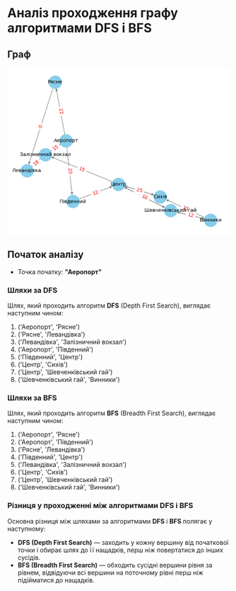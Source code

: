 # Аналіз проходження графу алгоритмами DFS і BFS

## Граф

![lviv_transport_routes_graph](lviv_transport_routes_graph.png)

## Початок аналізу
- Точка початку: **"Аеропорт"**

### Шляхи за DFS
Шлях, який проходить алгоритм **DFS** (Depth First Search), виглядає наступним чином:

1. ('Аеропорт', 'Рясне')  
2. ('Рясне', 'Левандівка')  
3. ('Левандівка', 'Залізничний вокзал')  
4. ('Аеропорт', 'Південний')  
5. ('Південний', 'Центр')  
6. ('Центр', 'Сихів')  
7. ('Центр', 'Шевченківський гай')  
8. ('Шевченківський гай', 'Винники')

### Шляхи за BFS
Шлях, який проходить алгоритм **BFS** (Breadth First Search), виглядає наступним чином:

1. ('Аеропорт', 'Рясне')  
2. ('Аеропорт', 'Південний')  
3. ('Рясне', 'Левандівка')  
4. ('Південний', 'Центр')  
5. ('Левандівка', 'Залізничний вокзал')  
6. ('Центр', 'Сихів')  
7. ('Центр', 'Шевченківський гай')  
8. ('Шевченківський гай', 'Винники')

### Різниця у проходженні між алгоритмами DFS і BFS
Основна різниця між шляхами за алгоритмами **DFS** і **BFS** полягає у наступному:  
- **DFS (Depth First Search)** — заходить у кожну вершину від початкової точки і обирає шлях до її нащадків, перш ніж повертатися до інших сусідів.  
- **BFS (Breadth First Search)** — обходить сусідні вершини рівня за рівнем, відвідуючи всі вершини на поточному рівні перш ніж підійматися до нащадків.